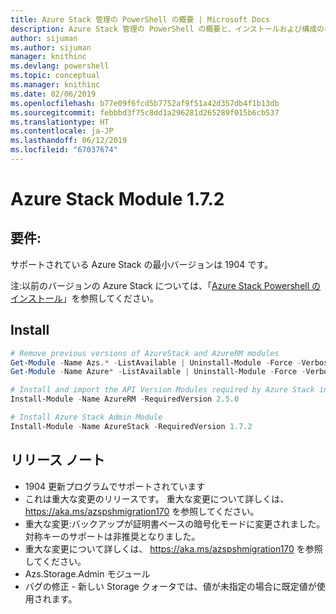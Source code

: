 ```yaml
---
title: Azure Stack 管理の PowerShell の概要 | Microsoft Docs
description: Azure Stack 管理の PowerShell の概要と、インストールおよび構成の手順。
author: sijuman
ms.author: sijuman
manager: knithinc
ms.devlang: powershell
ms.topic: conceptual
ms.manager: knithinc
ms.date: 02/06/2019
ms.openlocfilehash: b77e09f6fcd5b7752af9f51a42d357db4f1b13db
ms.sourcegitcommit: febbbd3f75c8dd1a296281d265289f015b6cb537
ms.translationtype: HT
ms.contentlocale: ja-JP
ms.lasthandoff: 06/12/2019
ms.locfileid: "67037674"
---
```

# <a name="azure-stack-module-172"></a>Azure Stack Module 1.7.2

## <a name="requirements"></a>要件:

サポートされている Azure Stack の最小バージョンは 1904 です。

注:以前のバージョンの Azure Stack については、「[Azure Stack Powershell のインストール](https://docs.microsoft.com/en-us/azure/azure-stack/azure-stack-powershell-install#install-azure-stack-powershell)」を参照してください。

## <a name="install"></a>Install

```powershell
# Remove previous versions of AzureStack and AzureRM modules
Get-Module -Name Azs.* -ListAvailable | Uninstall-Module -Force -Verbose
Get-Module -Name Azure* -ListAvailable | Uninstall-Module -Force -Verbose

# Install and import the API Version Modules required by Azure Stack into the current PowerShell session.
Install-Module -Name AzureRM -RequiredVersion 2.5.0

# Install Azure Stack Admin Module
Install-Module -Name AzureStack -RequiredVersion 1.7.2
```

## <a name="release-notes"></a>リリース ノート

* 1904 更新プログラムでサポートされています
* これは重大な変更のリリースです。 重大な変更について詳しくは、<https://aka.ms/azspshmigration170> を参照してください。
* 重大な変更:バックアップが証明書ベースの暗号化モードに変更されました。 対称キーのサポートは非推奨となりました。
* 重大な変更について詳しくは、 https://aka.ms/azspshmigration170 を参照してください。
* Azs.Storage.Admin モジュール 
* バグの修正 - 新しい Storage クォータでは、値が未指定の場合に既定値が使用されます。
